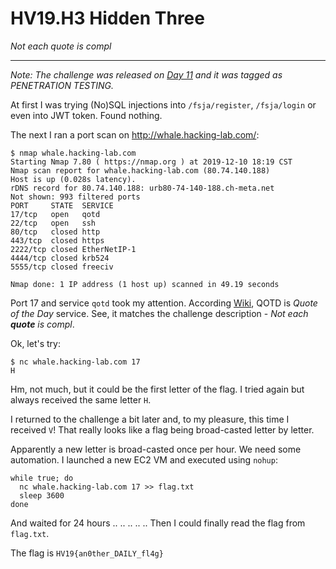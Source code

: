 # HV19.H3 Hidden Three
_Not each quote is compl_

---

_Note: The challenge was released on [Day 11](../day11/README.md) and it was tagged as PENETRATION TESTING._

At first I was trying (No)SQL injections into `/fsja/register`, `/fsja/login` or even into JWT token.
Found nothing.

The next I ran a port scan on http://whale.hacking-lab.com/:
```
$ nmap whale.hacking-lab.com
Starting Nmap 7.80 ( https://nmap.org ) at 2019-12-10 18:19 CST
Nmap scan report for whale.hacking-lab.com (80.74.140.188)
Host is up (0.028s latency).
rDNS record for 80.74.140.188: urb80-74-140-188.ch-meta.net
Not shown: 993 filtered ports
PORT     STATE  SERVICE
17/tcp   open   qotd
22/tcp   open   ssh
80/tcp   closed http
443/tcp  closed https
2222/tcp closed EtherNetIP-1
4444/tcp closed krb524
5555/tcp closed freeciv

Nmap done: 1 IP address (1 host up) scanned in 49.19 seconds
```

Port 17 and service `qotd` took my attention.
According [Wiki](https://en.wikipedia.org/wiki/QOTD), QOTD is _Quote of the Day_ service.
See, it matches the challenge description - _Not each **quote** is compl_.

Ok, let's try:
```
$ nc whale.hacking-lab.com 17
H
```
Hm, not much, but it could be the first letter of the flag. I tried again but always received 
the same letter `H`.

I returned to the challenge a bit later and, to my pleasure, this time I received `V`!
That really looks like a flag being broad-casted letter by letter.

Apparently a new letter is broad-casted once per hour. We need some automation.
I launched a new EC2 VM and executed using `nohup`:
```shell script
while true; do
  nc whale.hacking-lab.com 17 >> flag.txt
  sleep 3600
done
```
And waited for 24 hours .. .. .. .. .. Then I could finally read the flag from `flag.txt`.

The flag is `HV19{an0ther_DAILY_fl4g}`